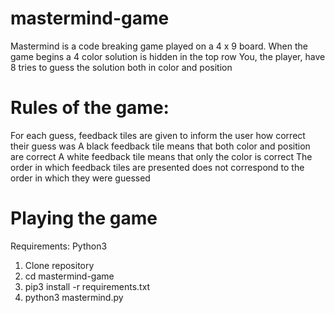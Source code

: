 # mastermind-game

Mastermind is a code breaking game played on a 4 x 9 board.
When the game begins a 4 color solution is hidden in the top row
You, the player, have 8 tries to guess the solution both in color and position

# Rules of the game:

For each guess, feedback tiles are given to inform the user how correct their guess was
A black feedback tile means that both color and position are correct
A white feedback tile means that only the color is correct
The order in which feedback tiles are presented does not correspond to the order in which they were guessed

# Playing the game

Requirements: Python3

1. Clone repository 
2. cd mastermind-game
3. pip3 install -r requirements.txt
4. python3 mastermind.py
